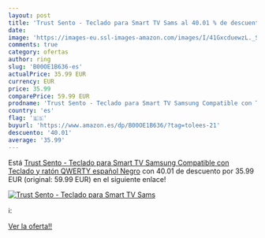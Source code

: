 ```yaml
---
layout: post
title: 'Trust Sento - Teclado para Smart TV Sams al 40.01 % de descuento'
date: 
image: 'https://images-eu.ssl-images-amazon.com/images/I/41GxcduewzL._SL200_.jpg'
comments: true
category: ofertas
author: ring
slug: 'B00OE1B636-es'
actualPrice: 35.99 EUR
currency: EUR
price: 35.99
comparePrice: 59.99 EUR
prodname: 'Trust Sento - Teclado para Smart TV Samsung Compatible con Teclado y ratón  QWERTY español  Negro'
country: 'es'
flag: '🇪🇸'
buyurl: 'https://www.amazon.es/dp/B00OE1B636/?tag=tolees-21'
descuento: '40.01'
average: '35.99'
---
```


Está [Trust Sento - Teclado para Smart TV Samsung Compatible con Teclado y ratón  QWERTY español  Negro](https://www.amazon.es/dp/B00OE1B636/?tag=tolees-21) con 40.01 de descuento por 35.99 EUR (original: 59.99 EUR) en el siguiente enlace!

[![Trust Sento - Teclado para Smart TV Sams](https://images-eu.ssl-images-amazon.com/images/I/41GxcduewzL._SL200_.jpg)](https://www.amazon.es/dp/B00OE1B636/?tag=tolees-21)

ℹ️:


[Ver la oferta!!](https://www.amazon.es/dp/B00OE1B636/?tag=tolees-21)
